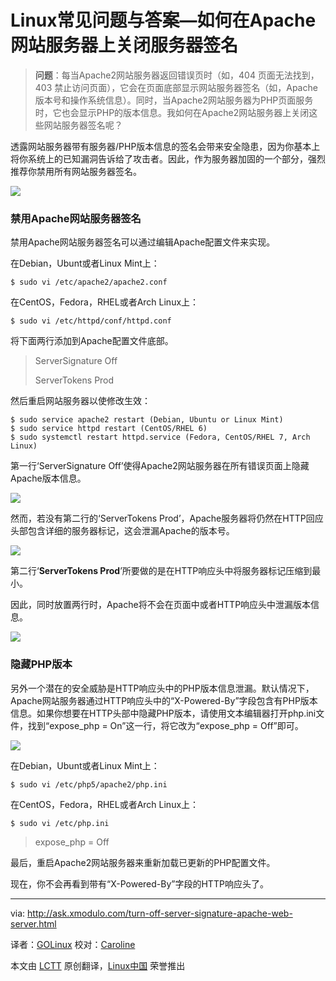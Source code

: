 Linux常见问题与答案—如何在Apache网站服务器上关闭服务器签名
================================================================================
>**问题**：每当Apache2网站服务器返回错误页时（如，404 页面无法找到，403 禁止访问页面），它会在页面底部显示网站服务器签名（如，Apache版本号和操作系统信息）。同时，当Apache2网站服务器为PHP页面服务时，它也会显示PHP的版本信息。我如何在Apache2网站服务器上关闭这些网站服务器签名呢？

透露网站服务器带有服务器/PHP版本信息的签名会带来安全隐患，因为你基本上将你系统上的已知漏洞告诉给了攻击者。因此，作为服务器加固的一个部分，强烈推荐你禁用所有网站服务器签名。

![](https://farm4.staticflickr.com/3897/14902970545_c3d406322f_o.png)

### 禁用Apache网站服务器签名 ###

禁用Apache网站服务器签名可以通过编辑Apache配置文件来实现。

在Debian，Ubunt或者Linux Mint上：

    $ sudo vi /etc/apache2/apache2.conf

在CentOS，Fedora，RHEL或者Arch Linux上：

    $ sudo vi /etc/httpd/conf/httpd.conf

将下面两行添加到Apache配置文件底部。

> ServerSignature Off
> 
> ServerTokens Prod

然后重启网站服务器以使修改生效：

    $ sudo service apache2 restart (Debian, Ubuntu or Linux Mint)
    $ sudo service httpd restart (CentOS/RHEL 6)
    $ sudo systemctl restart httpd.service (Fedora, CentOS/RHEL 7, Arch Linux)

第一行‘ServerSignature Off’使得Apache2网站服务器在所有错误页面上隐藏Apache版本信息。

![](https://farm6.staticflickr.com/5556/14879982016_7c7b8bbf3d_o.png)

然而，若没有第二行的‘ServerTokens Prod’，Apache服务器将仍然在HTTP回应头部包含详细的服务器标记，这会泄漏Apache的版本号。

![](https://farm4.staticflickr.com/3889/14902970535_e84ec23090_z.jpg)

第二行‘**ServerTokens Prod**’所要做的是在HTTP响应头中将服务器标记压缩到最小。

因此，同时放置两行时，Apache将不会在页面中或者HTTP响应头中泄漏版本信息。

![](https://farm4.staticflickr.com/3902/14902970505_d79225f25d_z.jpg)

### 隐藏PHP版本 ###

另外一个潜在的安全威胁是HTTP响应头中的PHP版本信息泄漏。默认情况下，Apache网站服务器通过HTTP响应头中的“X-Powered-By”字段包含有PHP版本信息。如果你想要在HTTP头部中隐藏PHP版本，请使用文本编辑器打开php.ini文件，找到“expose_php = On”这一行，将它改为“expose_php = Off”即可。

![](https://farm4.staticflickr.com/3853/14899917981_aaef71eb0a.jpg)

在Debian，Ubunt或者Linux Mint上：

    $ sudo vi /etc/php5/apache2/php.ini

在CentOS，Fedora，RHEL或者Arch Linux上：

    $ sudo vi /etc/php.ini

> expose_php = Off

最后，重启Apache2网站服务器来重新加载已更新的PHP配置文件。

现在，你不会再看到带有“X-Powered-By”字段的HTTP响应头了。 

--------------------------------------------------------------------------------

via: http://ask.xmodulo.com/turn-off-server-signature-apache-web-server.html

译者：[GOLinux](https://github.com/GOLinux)
校对：[Caroline](https://github.com/carolinewuyan)

本文由 [LCTT](https://github.com/LCTT/TranslateProject) 原创翻译，[Linux中国](http://linux.cn/) 荣誉推出
